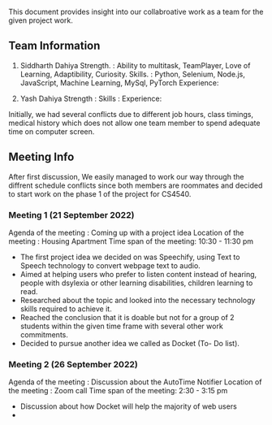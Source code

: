 This document provides insight into our collabroative work as a team for the given project work.

## Team Information

1. Siddharth Dahiya
Strength. : Ability to multitask, TeamPlayer, Love of Learning, Adaptibility, Curiosity.
Skills.   : Python, Selenium, Node.js, JavaScript, Machine Learning, MySql, PyTorch
Experience: 
 
2. Yash Dahiya
Strength  :
Skills    :
Experience:
  
Initially, we had several conflicts due to different job hours, class timings, medical history which does not allow one team member to spend adequate time on computer screen. 

## Meeting Info
After first discussion, We easily managed to work our way through the diffrent schedule conflicts since both members are roommates and decided to start work on the phase 1 of the project for CS4540.

### Meeting 1 (21 September 2022)
  Agenda of the meeting   : Coming up with a project idea
  Location of the meeting : Housing Apartment
  Time span of the meeting: 10:30 - 11:30 pm
- The first project idea we decided on was Speechify, using Text to Speech technology to convert webpage text to audio.
- Aimed at helping users who prefer to listen content instead of hearing, people with dsylexia or other learning disabilities, children learning to read.
- Researched about the topic and looked into the necessary technology skills required to achieve it.
- Reached the conclusion that it is doable but not for a group of 2 students within the given time frame with several other work commitments.
- Decided to pursue another idea we called as Docket (To- Do list).

### Meeting 2 (26 September 2022)
  Agenda of the meeting   : Discussion about the AutoTime Notifier
  Location of the meeting : Zoom call
  Time span of the meeting: 2:30 - 3:15 pm
- Discussion about how Docket will help the majority of web users
- 
  
  

